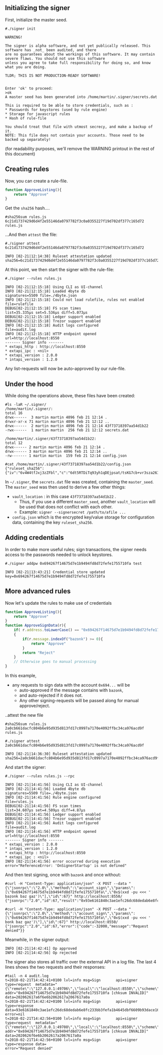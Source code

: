 ## Initializing the signer

First, initialize the master seed.

```text
#./signer init

WARNING!

The signer is alpha software, and not yet publically released. This software has _not_ been audited, and there
are no guarantees about the workings of this software. It may contain severe flaws. You should not use this software
unless you agree to take full responsibility for doing so, and know what you are doing.

TLDR; THIS IS NOT PRODUCTION-READY SOFTWARE!


Enter 'ok' to proceed:
>ok
A master seed has been generated into /home/martin/.signer/secrets.dat

This is required to be able to store credentials, such as :
* Passwords for keystores (used by rule engine)
* Storage for javascript rules
* Hash of rule-file

You should treat that file with utmost secrecy, and make a backup of it.
NOTE: This file does not contain your accounts. Those need to be backed up separately!
```

(for readability purposes, we'll remove the WARNING printout in the rest of this document)

## Creating rules

Now, you can create a rule-file.

```javascript
function ApproveListing(){
    return "Approve"
}
```
Get the `sha256` hash....
```text
#sha256sum rules.js
6c21d1737429d6d4f2e55146da0797782f3c0a0355227f19d702df377c165d72  rules.js
```
...And then `attest` the file:
```text
#./signer attest 6c21d1737429d6d4f2e55146da0797782f3c0a0355227f19d702df377c165d72

INFO [02-21|12:14:38] Ruleset attestation updated              sha256=6c21d1737429d6d4f2e55146da0797782f3c0a0355227f19d702df377c165d72
```
At this point, we then start the signer with the rule-file:

```text
#./signer --rules rules.js

INFO [02-21|12:15:18] Using CLI as UI-channel
INFO [02-21|12:15:18] Loaded 4byte db                          signatures=5509 file=./4byte.json
INFO [02-21|12:15:18] Could not load rulefile, rules not enabled file=rulefile
DEBUG[02-21|12:15:18] FS scan times                            list=35.335µs set=5.536µs diff=5.073µs
DEBUG[02-21|12:15:18] Ledger support enabled
DEBUG[02-21|12:15:18] Trezor support enabled
INFO [02-21|12:15:18] Audit logs configured                    file=audit.log
INFO [02-21|12:15:18] HTTP endpoint opened                     url=http://localhost:8550
------- Signer info -------
* extapi_http : http://localhost:8550
* extapi_ipc : <nil>
* extapi_version : 2.0.0
* intapi_version : 1.2.0

```

Any list-requests will now be auto-approved by our rule-file.

## Under the hood

While doing the operations above, these files have been created:

```text
#ls -laR ~/.signer/
/home/martin/.signer/:
total 16
drwx------  3 martin martin 4096 feb 21 12:14 .
drwxr-xr-x 71 martin martin 4096 feb 21 12:12 ..
drwx------  2 martin martin 4096 feb 21 12:14 43f73718397aa54d1b22
-rwx------  1 martin martin  256 feb 21 12:12 secrets.dat

/home/martin/.signer/43f73718397aa54d1b22:
total 12
drwx------ 2 martin martin 4096 feb 21 12:14 .
drwx------ 3 martin martin 4096 feb 21 12:14 ..
-rw------- 1 martin martin  159 feb 21 12:14 config.json

#cat /home/martin/.signer/43f73718397aa54d1b22/config.json
{"ruleset_sha256":{"iv":"6v4W4tfJxj3zZFbl","c":"6dt5RTDiTq93yh1qDEjpsat/tsKG7cb+vr3sza26IPL2fvsQ6ZoqFx++CPUa8yy6fD9Bbq41L01ehkKHTG3pOAeqTW6zc/+t0wv3AB6xPmU="}}

```

In `~/.signer`, the `secrets.dat` file was created, containing the `master_seed`.
The `master_seed` was then used to derive a few other things:

- `vault_location` : in this case `43f73718397aa54d1b22` .
   - Thus, if you use a different `master_seed`, another `vault_location` will be used that does not conflict with each other.
   - Example: `signer --signersecret /path/to/afile ...`
- `config.json` which is the encrypted key/value storage for configuration data, containing the key `ruleset_sha256`.


## Adding credentials

In order to make more useful rules; sign transactions, the signer needs access to the passwords needed to unlock keystores.

```text
#./signer addpw 0x694267f14675d7e1b9494fd8d72fefe1755710fa test

INFO [02-21|13:43:21] Credential store updated                 key=0x694267f14675d7e1b9494fd8d72fefe1755710fa
```
## More advanced rules

Now let's update the rules to make use of credentials

```javascript
function ApproveListing(){
    return "Approve"
}
function ApproveSignData(r){
    if( r.address.toLowerCase() == "0x694267f14675d7e1b9494fd8d72fefe1755710fa")
    {
        if(r.message.indexOf("bazonk") >= 0){
            return "Approve"
        }
        return "Reject"
    }
    // Otherwise goes to manual processing
}

```
In this example,
* any requests to sign data with the account `0x694...` will be
    * auto-approved if the message contains with `bazonk`,
    * and auto-rejected if it does not.
    * Any other signing-requests will be passed along for manual approve/reject.

..attest the new file
```text
#sha256sum rules.js
2a0cb661dacfc804b6e95d935d813fd17c0997a7170e4092ffbc34ca976acd9f  rules.js

#./signer attest 2a0cb661dacfc804b6e95d935d813fd17c0997a7170e4092ffbc34ca976acd9f

INFO [02-21|14:36:30] Ruleset attestation updated              sha256=2a0cb661dacfc804b6e95d935d813fd17c0997a7170e4092ffbc34ca976acd9f
```

And start the signer:

```
#./signer --rules rules.js --rpc

INFO [02-21|14:41:56] Using CLI as UI-channel
INFO [02-21|14:41:56] Loaded 4byte db                          signatures=5509 file=./4byte.json
INFO [02-21|14:41:56] Rule engine configured                   file=rules.js
DEBUG[02-21|14:41:56] FS scan times                            list=34.607µs set=4.509µs diff=4.87µs
DEBUG[02-21|14:41:56] Ledger support enabled
DEBUG[02-21|14:41:56] Trezor support enabled
INFO [02-21|14:41:56] Audit logs configured                    file=audit.log
INFO [02-21|14:41:56] HTTP endpoint opened                     url=http://localhost:8550
------- Signer info -------
* extapi_version : 2.0.0
* intapi_version : 1.2.0
* extapi_http : http://localhost:8550
* extapi_ipc : <nil>
INFO [02-21|14:41:56] error occurred during execution          error="ReferenceError: 'OnSignerStartup' is not defined"
```
And then test signing, once with `bazonk` and once without:

```
#curl -H "Content-Type: application/json" -X POST --data "{\"jsonrpc\":\"2.0\",\"method\":\"account_sign\",\"params\":[\"0x694267f14675d7e1b9494fd8d72fefe1755710fa\",\"0x$(xxd -pu <<< '  bazonk baz gaz')\"],\"id\":67}" http://localhost:8550/
{"jsonrpc":"2.0","id":67,"result":"0x93e6161840c3ae1efc26dc68dedab6e8fc233bb3fefa1b4645dbf6609b93dace160572ea4ab33240256bb6d3dadb60dcd9c515d6374d3cf614ee897408d41d541c"}

#curl -H "Content-Type: application/json" -X POST --data "{\"jsonrpc\":\"2.0\",\"method\":\"account_sign\",\"params\":[\"0x694267f14675d7e1b9494fd8d72fefe1755710fa\",\"0x$(xxd -pu <<< '  bonk baz gaz')\"],\"id\":67}" http://localhost:8550/
{"jsonrpc":"2.0","id":67,"error":{"code":-32000,"message":"Request denied"}}

```

Meanwhile, in the signer output:
```text
INFO [02-21|14:42:41] Op approved
INFO [02-21|14:42:56] Op rejected
```

The signer also stores all traffic over the external API in a log file. The last 4 lines shows the two requests and their responses:

```text
#tail -n 4 audit.log
t=2018-02-21T14:42:41+0100 lvl=info msg=Sign       api=signer type=request  metadata="{\"remote\":\"127.0.0.1:49706\",\"local\":\"localhost:8550\",\"scheme\":\"HTTP/1.1\"}" addr="0x694267f14675d7e1b9494fd8d72fefe1755710fa [chksum INVALID]" data=202062617a6f6e6b2062617a2067617a0a
t=2018-02-21T14:42:42+0100 lvl=info msg=Sign       api=signer type=response data=93e6161840c3ae1efc26dc68dedab6e8fc233bb3fefa1b4645dbf6609b93dace160572ea4ab33240256bb6d3dadb60dcd9c515d6374d3cf614ee897408d41d541c error=nil
t=2018-02-21T14:42:56+0100 lvl=info msg=Sign       api=signer type=request  metadata="{\"remote\":\"127.0.0.1:49708\",\"local\":\"localhost:8550\",\"scheme\":\"HTTP/1.1\"}" addr="0x694267f14675d7e1b9494fd8d72fefe1755710fa [chksum INVALID]" data=2020626f6e6b2062617a2067617a0a
t=2018-02-21T14:42:56+0100 lvl=info msg=Sign       api=signer type=response data=                                                                                                                                   error="Request denied"
```
